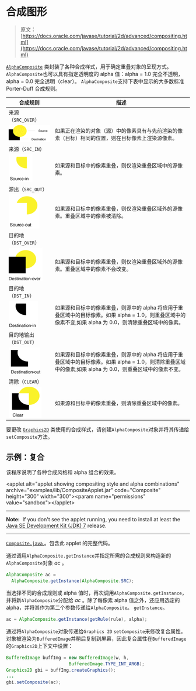 # 合成图形

> 原文： [https://docs.oracle.com/javase/tutorial/2d/advanced/compositing.html](https://docs.oracle.com/javase/tutorial/2d/advanced/compositing.html)

[`AlphaComposite`](https://docs.oracle.com/javase/8/docs/api/java/awt/AlphaComposite.html) 类封装了各种合成样式，用于确定重叠对象的呈现方式。 `AlphaComposite`也可以具有指定透明度的 alpha 值：alpha = 1.0 完全不透明，alpha = 0.0 完全透明（clear）。 `AlphaComposite`支持下表中显示的大多数标准 Porter-Duff 合成规则。

| 合成规则 | 描述 |
| --- | --- |
| 来源（`SRC_OVER`）
![Source-over compositing](img/85395aa80e20b02cc776d56ce31ed11e.jpg) | 如果正在渲染的对象（源）中的像素具有与先前渲染的像素（目标）相同的位置，则在目标像素上渲染源像素。 |
| 来源（`SRC_IN`）
![Source-in compositing](img/e63ec0d05994afdcc5ae312604160f74.jpg) | 如果源和目标中的像素重叠，则仅渲染重叠区域中的源像素。 |
| 源出（`SRC_OUT`）
![Source-out compositing](img/ad0f2a651322e3cac55513d98ceed0f5.jpg) | 如果源和目标中的像素重叠，则仅渲染重叠区域外的源像素。重叠区域中的像素被清除。 |
| 目的地（`DST_OVER`）
![Destination-over compositing](img/11db5d580b448f1841945d150ea083c1.jpg) | 如果源和目标中的像素重叠，则仅渲染重叠区域外的源像素。重叠区域中的像素不会改变。 |
| 目的地（`DST_IN`）
![Destination-in compositing](img/1aa2993d7f2a286b6111b9215b3baedf.jpg) | 如果源和目标中的像素重叠，则源中的 alpha 将应用于重叠区域中的目标像素。如果 alpha = 1.0，则重叠区域中的像素不变;如果 alpha 为 0.0，则清除重叠区域中的像素。 |
| 目的地输出（`DST_OUT`）
![Destination-out compositing](img/e38722d93c4db177d0f119e6b60601bf.jpg) | 如果源和目标中的像素重叠，则源中的 alpha 将应用于重叠区域中的目标像素。如果 alpha = 1.0，则清除重叠区域中的像素;如果 alpha 为 0.0，则重叠区域中的像素不变。 |
| 清除（`CLEAR`）
![Clear with overlap compositing](img/3b797fb9c52e3bb8aa6bf59d5bd15e1e.jpg) | 如果源和目标中的像素重叠，则清除重叠区域中的像素。 |

要更改 [`Graphics2D`](https://docs.oracle.com/javase/8/docs/api/java/awt/Graphics2D.html) 类使用的合成样式，请创建`AlphaComposite`对象并将其传递给`setComposite`方法。

## 示例：复合

该程序说明了各种合成风格和 alpha 组合的效果。

&lt;applet alt="applet showing compositing style and alpha combinations" archive="examples/lib/CompositeApplet.jar" code="Composite" height="300" width="300"&gt;&lt;param name="permissions" value="sandbox"&gt;&lt;/applet&gt;

* * *

**Note:**  If you don't see the applet running, you need to install at least the [Java SE Development Kit (JDK) 7](http://www.oracle.com/technetwork/java/javase/downloads/index.html) release.

* * *

[``Composite.java`` ](examples/Composite.java)。包含此 applet 的完整代码。

通过调用`AlphaComposite.getInstance`并指定所需的合成规则来构造新的`AlphaComposite`对象 _ac_ 。

```java
AlphaComposite ac =
  AlphaComposite.getInstance(AlphaComposite.SRC);

```

当选择不同的合成规则或 alpha 值时，再次调用`AlphaComposite.getInstance`，并将新`AlphaComposite`分配给 _ac_ 。除了每像素 alpha 值之外，还应用选定的 alpha，并将其作为第二个参数传递给`AlphaComposite`。 `getInstance`。

```java
ac = AlphaComposite.getInstance(getRule(rule), alpha);

```

通过将`AlphaComposite`对象传递给`Graphics 2D` `setComposite`来修改复合属性。对象被渲染为`BufferedImage`并稍后复制到屏幕，因此复合属性在`BufferedImage`的`Graphics2D`上下文中设置：

```java
BufferedImage buffImg = new BufferedImage(w, h,
                        BufferedImage.TYPE_INT_ARGB);
Graphics2D gbi = buffImg.createGraphics();
...
gbi.setComposite(ac);

```